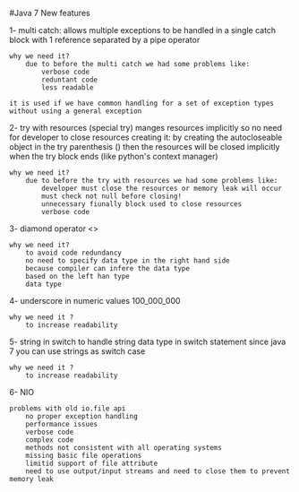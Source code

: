 #Java 7 New features

1- multi catch:
    allows multiple exceptions to be handled in a single catch block
    with 1 reference separated by a pipe operator

    why we need it?
        due to before the multi catch we had some problems like: 
            verbose code
            reduntant code
            less readable

    it is used if we have common handling for a set of exception types
    without using a general exception

2- try with resources (special try)
    manges resources implicitly so no need for developer to close resources
    creating it:
        by creating the autocloseable object in the try parenthesis ()
        then the resources will be closed implicitly when the try block ends
        (like python's context manager)
        
    why we need it?
        due to before the try with resources we had some problems like:
            developer must close the resources or memory leak will occur
            must check not null before closing!
            unnecessary fiunally block used to close resources
            verbose code
        
        
3- diamond operator <>
    
    why we need it?
        to avoid code redundancy
        no need to specify data type in the right hand side 
        because compiler can infere the data type
        based on the left han type
        data type


4- underscore in numeric values
    100_000_000

    why we need it ?
        to increase readability

5- string in switch
    to handle string data type in switch statement
    since java 7 you can use strings as switch case

    why we need it ?
        to increase readability

6- NIO
    

    problems with old io.file api
        no proper exception handling
        performance issues
        verbose code
        complex code
        methods not consistent with all operating systems
        missing basic file operations
        limitid support of file attribute
        need to use output/input streams and need to close them to prevent memory leak

    

